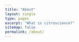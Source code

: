 ```yaml
---
title: "About"
layout: single
type: pages
excerpt: "What is citroscience?"
sitemap: false
permalink: /about/
---
```

